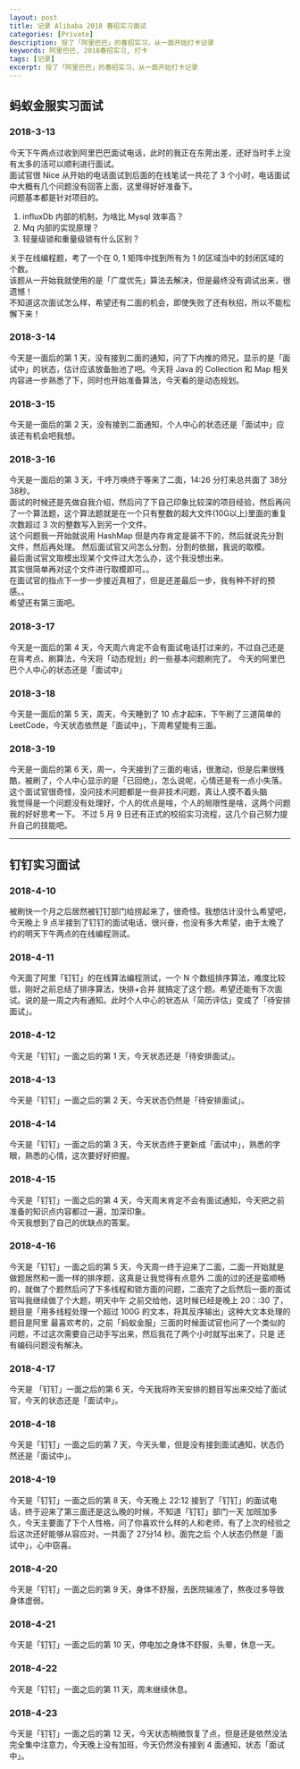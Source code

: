 ```yaml
---
layout: post
title: 记录 Alibaba 2018 春招实习面试
categories: [Private]
description: 投了「阿里巴巴」的春招实习，从一面开始打卡记录
keywords: 阿里巴巴, 2018春招实习, 打卡
tags: [记录]
excerpt: 投了「阿里巴巴」的春招实习，从一面开始打卡记录
---
```

## 蚂蚁金服实习面试

### 2018-3-13
今天下午两点过收到阿里巴巴面试电话，此时的我正在东莞出差，还好当时手上没有太多的活可以顺利进行面试。  
面试官很 Nice 从开始的电话面试到后面的在线笔试一共花了 3 个小时，电话面试中大概有几个问题没有回答上面，这里得好好准备下。  
问题基本都是针对项目的。
1. influxDb 内部的机制，为啥比 Mysql 效率高？
1. Mq 内部的实现原理？
1. 轻量级锁和重量级锁有什么区别？

关于在线编程题，考了一个在 0, 1 矩阵中找到所有为 1 的区域当中的封闭区域的个数。  
该题从一开始我就使用的是「广度优先」算法去解决，但是最终没有调试出来，很遗憾！  
不知道这次面试怎么样，希望还有二面的机会，即使失败了还有秋招，所以不能松懈下来！

### 2018-3-14
今天是一面后的第 1 天，没有接到二面的通知，问了下内推的师兄，显示的是「面试中」的状态，估计应该放备胎池了吧。今天将 Java 的 Collection 和 Map 相关内容进一步熟悉了下，同时也开始准备算法，今天看的是动态规划。

### 2018-3-15
今天是一面后的第 2 天，没有接到二面通知，个人中心的状态还是「面试中」应该还有机会吧我想。
 
### 2018-3-16
今天是一面后的第 3 天，千呼万唤终于等来了二面，14:26 分打来总共面了 38分38秒。  
面试的时候还是先做自我介绍，然后问了下自己印象比较深的项目经验，然后再问了一个算法题，这个算法题就是在一个只有整数的超大文件(10G以上)里面的重复次数超过 3 次的整数写入到另一个文件。  
这个问题我一开始就说用 HashMap 但是内存肯定是装不下的，然后就说先分割文件，然后再处理。
然后面试官又问怎么分割，分割的依据，我说的取模。  
最后面试官文取模出现某个文件过大怎么办，这个我没想出来。  
其实很简单再对这个文件进行取模即可。。  
在面试官的指点下一步一步接近真相了，但是还差最后一步，我有种不好的预感。。  
希望还有第三面吧。

### 2018-3-17
今天是一面后的第 4 天，今天周六肯定不会有面试电话打过来的，不过自己还是在背考点、刷算法，今天将「动态规划」的一些基本问题刷完了。 今天的阿里巴巴个人中心的状态还是「面试中」

### 2018-3-18
今天是一面后的第 5 天，周天，今天睡到了 10 点才起床，下午刷了三道简单的 LeetCode，今天状态依然是「面试中」，下周希望能有三面。

### 2018-3-19
今天是一面后的第 6 天，周一，今天接到了三面的电话，很激动，但是后果很残酷，被刷了，个人中心显示的是「已回绝」，怎么说呢，心情还是有一点小失落。  
这个面试官很奇怪，没问技术问题都是一些非技术问题，真让人摸不着头脑  
我觉得是一个问题没有处理好，个人的优点是啥，个人的局限性是啥，这两个问题我的好好思考一下。
不过 5 月 9 日还有正式的校招实习流程，这几个自己努力提升自己的技能吧。

--- 

## 钉钉实习面试
### 2018-4-10
被刷快一个月之后居然被钉钉部门给捞起来了，很奇怪。我想估计没什么希望吧，今天晚上 9 点半接到了钉钉的面试电话，很兴奋，也没有多大希望，由于太晚了约的明天下午两点的在线编程测试。

### 2018-4-11
今天面了阿里「钉钉」的在线算法编程测试，一个 N 个数组排序算法，难度比较低，刚好之前总结了排序算法，快排+合并 就搞定了这个题。希望还能有下次面试。说的是一周之内有通知。此时个人中心的状态从「简历评估」变成了「待安排面试」。

### 2018-4-12
今天是「钉钉」一面之后的第 1 天，今天状态还是「待安排面试」。

### 2018-4-13
今天是「钉钉」一面之后的第 2 天，今天状态仍然是「待安排面试」。

### 2018-4-14
今天是「钉钉」一面之后的第 3 天，今天状态终于更新成「面试中」，熟悉的字眼，熟悉的心情，这次要好好把握。

### 2018-4-15
今天是「钉钉」一面之后的第 4 天，今天周末肯定不会有面试通知，今天把之前准备的知识点内容都过一遍，加深印象。  
今天我想到了自己的优缺点的答案。

### 2018-4-16
今天是「钉钉」一面之后的第 5 天，今天周一终于迎来了二面，二面一开始就是做题居然和一面一样的排序题，这真是让我觉得有点意外
二面的过的还是蛮顺畅的，就做了个题然后问了下多线程和锁方面的问题，二面完了之后然后一面的面试官叫我继续做了个大题，明天中午
之前交给他，这时候已经是晚上 20：:30 了，题目是「用多线程处理一个超过 100G 的文本，将其反序输出」这种大文本处理的题目是阿里
最喜欢考的，之前「蚂蚁金服」三面的时候面试官也问了一个类似的问题，不过这次需要自己动手写出来，然后我花了两个小时就写出来了，只是
还有编码问题没有解决。

### 2018-4-17
今天是 「钉钉」一面之后的第 6 天，今天我将昨天安排的题目写出来交给了面试官，今天的状态还是「面试中」。

### 2018-4-18
今天是「钉钉」一面之后的第 7 天，今天头晕，但是没有接到面试通知，状态仍然还是「面试中」。

### 2018-4-19
今天是「钉钉」一面之后的第 8 天，今天晚上 22:12 接到了「钉钉」的面试电话，终于迎来了第三面还是这么晚的时候，不知道「钉钉」部门一天
加班加多久，今天主要面了下个人性格，问了你喜欢什么样的人和老师，有了上次的经验之后这次还好能够从容应对，一共面了 27分14 秒。面完之后
个人状态仍然是「面试中」，心中窃喜。

### 2018-4-20
今天是「钉钉」一面之后的第 9 天，身体不舒服，去医院输液了，熬夜过多导致身体虚弱。

### 2018-4-21
今天是「钉钉」一面之后的第 10 天，停电加之身体不舒服，头晕，休息一天。

### 2018-4-22
今天是「钉钉」一面之后的第 11 天，周末继续休息。

### 2018-4-23
今天是「钉钉」一面之后的第 12 天，今天状态稍微恢复了点，但是还是依然没法完全集中注意力，今天晚上没有加班，今天仍然没有接到 4 面通知，状态「面试中」。